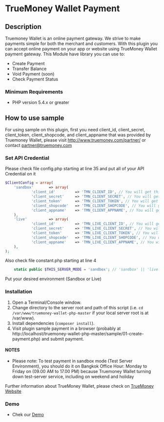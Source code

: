 # TrueMoney Wallet Payment #

## Description ##

Truemoney Wallet is an online payment gateway. We strive to make payments simple for both the merchant and customers. 
With this plugin you can accept online payment on your app or website using TrueMoney Wallet payment gateway.
This Module have library you can use to:
- Create Payment
- Transfer Balance
- Void Payment (soon)
- Check Payment Status

### Minimum Requirements ###

- PHP version 5.4.x or greater

## How to use sample ##

For using sample on this plugin, first you need client_id, client_secret, client_token, client_shopcode, and client_appname that was provided by Truemoney Wallet, please visit <a href="http://www.truemoney.com/partner/">http://www.truemoney.com/partner/</a> or contact [partner@truemoney.com](partner@truemoney.com)

### Set API Credential

Please check file config.php starting at line 35 and put all of your API Credential on it
```php
$ClientConfig = array(
	'sandbox'		=> array(
			'client_id' 		=> 'TMN_CLIENT_ID', // You will get this from TMN-Wallet, Please contact TrueMoney
			'client_secret' 	=> 'TMN_CLIENT_SECRET', // You will get this from TMN-Wallet, Please contact TrueMoney
			'client_token' 		=> 'TMN_CLIENT_TOKEN', // You will get this from TMN-Wallet, Please contact TrueMoney
			'client_shopcode'	=> 'TMN_CLIENT_SHOPCODE', // You will get this from TMN-Wallet, Please contact TrueMoney
			'client_appname'	=> 'TMN_CLIENT_APPNAME', // You will get this from TMN-Wallet, Please contact TrueMoney
	),
	'live'			=> array(
			'client_id' 		=> 'TMN_LIVE_CLIENT_ID', // You will get this from TMN-Wallet, Please contact TrueMoney
			'client_secret' 	=> 'TMN_LIVE_CLIENT_SECRET', // You will get this from TMN-Wallet, Please contact TrueMoney
			'client_token' 		=> 'TMN_LIVE_CLIENT_TOKEN', // You will get this from TMN-Wallet, Please contact TrueMoney
			'client_shopcode'	=> 'TMN_LIVE_CLIENT_SHOPCODE', // You will get this from TMN-Wallet, Please contact TrueMoney
			'client_appname'	=> 'TMN_LIVE_CLIENT_APPNAME', // You will get this from TMN-Wallet, Please contact TrueMoney
	),
);
```
Also check file constant.php starting at line 4
```php
	static public $THIS_SERVER_MODE = 'sandbox'; // 'sandbox' || 'live'
```
Put your desired environment (Sandbox or Live)

### Installation

1. Open a Terminal/Console window.
2. Change directory to the server root and path of this script (i.e. `cd /var/www/truemoney-wallet-php-master` if your local server root is at /var/www).
3. Install dependencies (`composer install`).
4. Visit plugin sample payment in a browser (probably at http://localhost/truemoney-wallet-php-master/sample/01-create-payment.php) and submit payment.


#### NOTES ####
* Please note: To test payment in sandbox mode (Test Server Environment), you should do it on Bangkok Office Hour: Monday to Friday on (09.00 AM to 17.00 PM) because Truemoney Wallet turning down test-server service, including on weekend and holiday

Further information about TrueMoney Wallet, please check on  [TrueMoney Website](https://www.truemoney.com/wallet)
### Demo ###
- Chek our [Demo](http://market.myarenaonline.com)
